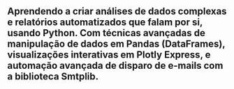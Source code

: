 ## Aprendendo a criar análises de dados complexas e relatórios automatizados que falam por si, usando Python. Com técnicas avançadas de manipulação de dados em Pandas (DataFrames), visualizações interativas em Plotly Express, e automação avançada de disparo de e-mails com a biblioteca Smtplib.

